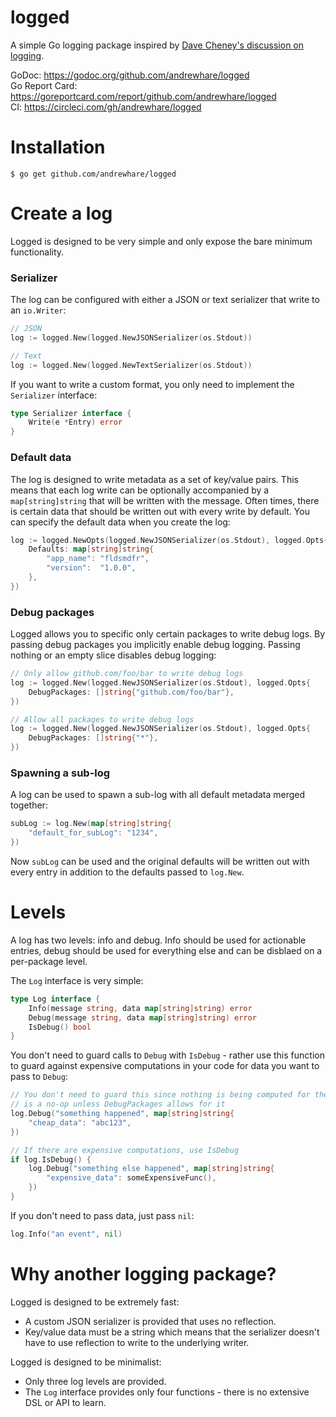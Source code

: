# logged

A simple Go logging package inspired by [Dave Cheney's discussion on logging](https://dave.cheney.net/2015/11/05/lets-talk-about-logging).

GoDoc: https://godoc.org/github.com/andrewhare/logged  
Go Report Card: https://goreportcard.com/report/github.com/andrewhare/logged  
CI: https://circleci.com/gh/andrewhare/logged

# Installation

```
$ go get github.com/andrewhare/logged
```

# Create a log

Logged is designed to be very simple and only expose the bare minimum functionality. 

### Serializer

The log can be configured with either a JSON or text serializer that write to an `io.Writer`:

```go
// JSON
log := logged.New(logged.NewJSONSerializer(os.Stdout))

// Text
log := logged.New(logged.NewTextSerializer(os.Stdout))
```

If you want to write a custom format, you only need to implement the `Serializer` interface:

```go
type Serializer interface {
	Write(e *Entry) error
}
```

### Default data

The log is designed to write metadata as a set of key/value pairs. This means that each log write can be optionally accompanied by a `map[string]string` that will be written with the message. Often times, there is certain data that should be written out with every write by default. You can specify the default data when you create the log:

```go
log := logged.NewOpts(logged.NewJSONSerializer(os.Stdout), logged.Opts{
	Defaults: map[string]string{
		"app_name": "fldsmdfr",
		"version":  "1.0.0",
	},
})
```

### Debug packages

Logged allows you to specific only certain packages to write debug logs. By passing debug packages you implicitly enable debug logging. Passing nothing or an empty slice disables debug logging:

```go
// Only allow github.com/foo/bar to write debug logs
log := logged.New(logged.NewJSONSerializer(os.Stdout), logged.Opts{
	DebugPackages: []string{"github.com/foo/bar"},
})

// Allow all packages to write debug logs
log := logged.New(logged.NewJSONSerializer(os.Stdout), logged.Opts{
	DebugPackages: []string{"*"},
})
```

### Spawning a sub-log

A log can be used to spawn a sub-log with all default metadata merged together:

```go
subLog := log.New(map[string]string{
	"default_for_subLog": "1234",
})
```

Now `subLog` can be used and the original defaults will be written out with every entry in addition to the defaults passed to `log.New`.

# Levels

A log has two levels: info and debug. Info should be used for actionable entries, debug should be used for everything else and can be disblaed on a per-package level.

The `Log` interface is very simple:

```go
type Log interface {
	Info(message string, data map[string]string) error
	Debug(message string, data map[string]string) error
	IsDebug() bool
}
```

You don't need to guard calls to `Debug` with `IsDebug` - rather use this function to guard against expensive computations in your code for data you want to pass to `Debug`:

```go
// You don't need to guard this since nothing is being computed for the data - this call
// is a no-op unless DebugPackages allows for it
log.Debug("something happened", map[string]string{
	"cheap_data": "abc123",
})

// If there are expensive computations, use IsDebug
if log.IsDebug() {
	log.Debug("something else happened", map[string]string{
		"expensive_data": someExpensiveFunc(),
	})
}
```

If you don't need to pass data, just pass `nil`:

```go
log.Info("an event", nil)
```

# Why another logging package?

Logged is designed to be extremely fast:

* A custom JSON serializer is provided that uses no reflection. 
* Key/value data must be a string which means that the serializer doesn't have to use reflection to write to the underlying writer.

Logged is designed to be minimalist:

* Only three log levels are provided.
* The `Log` interface provides only four functions - there is no extensive DSL or API to learn.

